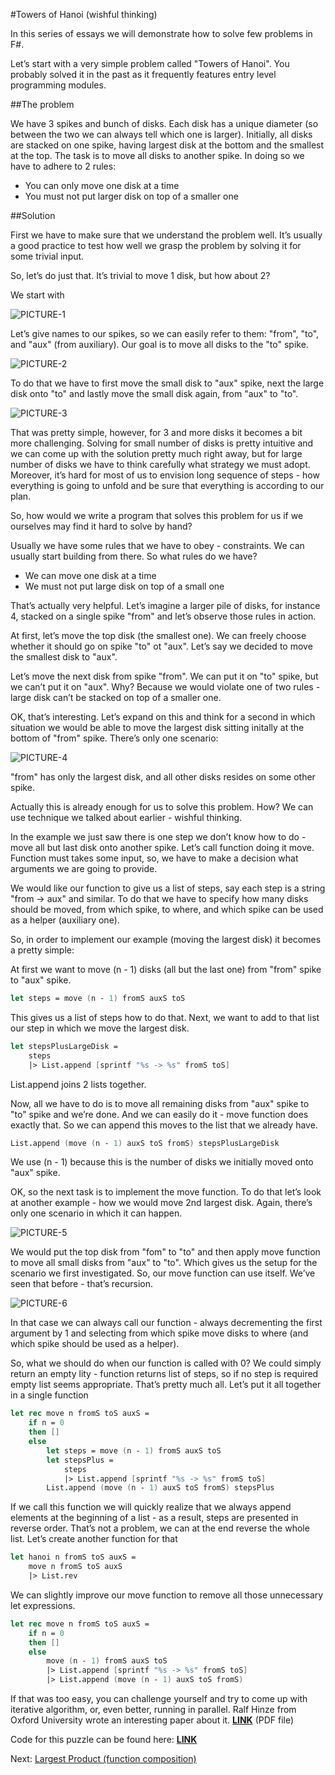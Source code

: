 #Towers of Hanoi (wishful thinking) In this series of essays we will demonstrate how to solve few problems in F#.Let’s start with a very simple problem called "Towers of Hanoi". You probably solved it in the past as it frequently features entry level programming modules. ##The problem We have 3 spikes and bunch of disks. Each disk has a unique diameter (so between the two we can always tell which one is larger). Initially, all disks are stacked on one spike, having largest disk at the bottom and the smallest at the top. The task is to move all disks to another spike. In doing so we have to adhere to 2 rules:* You can only move one disk at a time * You must not put larger disk on top of a smaller one##SolutionFirst we have to make sure that we understand the problem well. It’s usually a good practice to test how well we grasp the problem by solving it for some trivial input.So, let’s do just that. It’s trivial to move 1 disk, but how about 2? We start with ![PICTURE-1](https://github.com/karolgornicki/Articles/blob/master/img/functional_programming/hanoi_1.jpg)Let’s give names to our spikes, so we can easily refer to them: "from", "to", and "aux" (from auxiliary). Our goal is to move all disks to the "to" spike.![PICTURE-2](https://github.com/karolgornicki/Articles/blob/master/img/functional_programming/hanoi_2.jpg)To do that we have to first move the small disk to "aux" spike, next the large disk onto "to" and lastly move the small disk again, from "aux" to "to".![PICTURE-3](https://github.com/karolgornicki/Articles/blob/master/img/functional_programming/hanoi_3.jpg)That was pretty simple, however, for 3 and more disks it becomes a bit more challenging. Solving for small number of disks is pretty intuitive and we can come up with the solution pretty much right away, but for large number of disks we have to think carefully what strategy we must adopt. Moreover, it’s hard for most of us to envision long sequence of steps - how everything is going to unfold and be sure that everything is according to our plan. So, how would we write a program that solves this problem for us if we ourselves may find it hard to solve by hand? Usually we have some rules that we have to obey - constraints. We can usually start building from there. So what rules do we have?* We can move one disk at a time * We must not put large disk on top of a small oneThat’s actually very helpful. Let’s imagine a larger pile of disks, for instance 4, stacked on a single spike "from" and let’s observe those rules in action. At first, let’s move the top disk (the smallest one). We can freely choose whether it should go on spike "to" ot "aux". Let’s say we decided to move the smallest disk to "aux". Let’s move the next disk from spike "from". We can put it on "to" spike, but we can’t put it on "aux". Why? Because we would violate one of two rules - large disk can’t be stacked on top of a smaller one. OK, that’s interesting. Let’s expand on this and think for a second in which situation we would be able to move the largest disk sitting initally at the bottom of "from" spike. There’s only one scenario:![PICTURE-4](https://github.com/karolgornicki/Articles/blob/master/img/functional_programming/hanoi_4.jpg)"from" has only the largest disk, and all other disks resides on some other spike. Actually this is already enough for us to solve this problem. How? We can use technique we talked about earlier - wishful thinking. In the example we just saw there is one step we don’t know how to do - move all but last disk onto another spike. Let’s call function doing it move. Function must takes some input, so, we have to make a decision what arguments we are going to provide. We would like our function to give us a list of steps, say each step is a string "from -> aux" and similar. To do that we have to specify how many disks should be moved, from which spike, to where, and which spike can be used as a helper (auxiliary one). So, in order to implement our example (moving the largest disk) it becomes a pretty simple:At first we want to move (n - 1) disks (all but the last one) from "from" spike to "aux" spike.```fsharplet steps = move (n - 1) fromS auxS toS```This gives us a list of steps how to do that. Next, we want to add to that list our step in which we move the largest disk.```fsharplet stepsPlusLargeDisk =    steps    |> List.append [sprintf "%s -> %s" fromS toS]```List.append joins 2 lists together. Now, all we have to do is to move all remaining disks from "aux" spike to "to" spike and we’re done. And we can easily do it - move function does exactly that. So we can append this moves to the list that we already have.```fsharpList.append (move (n - 1) auxS toS fromS) stepsPlusLargeDisk ```We use (n - 1) because this is the number of disks we initially moved onto "aux" spike. OK, so the next task is to implement the move function. To do that let’s look at another example - how we would move 2nd largest disk. Again, there’s only one scenario in which it can happen.![PICTURE-5](https://github.com/karolgornicki/Articles/blob/master/img/functional_programming/hanoi_5.jpg)We would put the top disk from "fom" to "to" and then apply move function to move all small disks from "aux" to "to". Which gives us the setup for the scenario we first investigated. So, our move function can use itself. We’ve seen that before - that’s recursion. ![PICTURE-6](https://github.com/karolgornicki/Articles/blob/master/img/functional_programming/hanoi_6.jpg)In that case we can always call our function - always decrementing the first argument by 1 and selecting from which spike move disks to where (and which spike should be used as a helper). So, what we should do when our function is called with 0? We could simply return an empty lity - function returns list of steps, so if no step is required empty list seems appropriate. That’s pretty much all. Let’s put it all together in a single function ```fsharplet rec move n fromS toS auxS =    if n = 0    then []    else        let steps = move (n - 1) fromS auxS toS        let stepsPlus =            steps            |> List.append [sprintf "%s -> %s" fromS toS]        List.append (move (n - 1) auxS toS fromS) stepsPlus```If we call this function we will quickly realize that we always append elements at the beginning of a list - as a result, steps are presented in reverse order. That’s not a problem, we can at the end reverse the whole list. Let’s create another function for that```fsharplet hanoi n fromS toS auxS =    move n fromS toS auxS    |> List.rev```We can slightly improve our move function to remove all those unnecessary let expressions. ```fsharplet rec move n fromS toS auxS =    if n = 0    then []    else        move (n - 1) fromS auxS toS        |> List.append [sprintf "%s -> %s" fromS toS]        |> List.append (move (n - 1) auxS toS fromS)```If that was too easy, you can challenge yourself and try to come up with iterative algorithm, or, even better, running in parallel. Ralf Hinze from Oxford University wrote an interesting paper about it. [**LINK**](http://www.cs.ox.ac.uk/ralf.hinze/publications/ICFP09.pdf) (PDF file)Code for this puzzle can be found here: [**LINK**](https://github.com/karolgornicki/Articles/blob/master/src/hanoi.fsx)Next: [Largest Product (function composition)](42_largest_product.md)